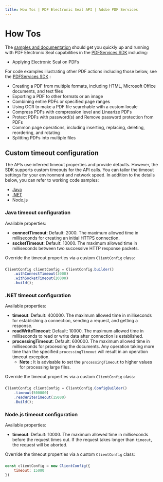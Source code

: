 ```yaml
---
title: How Tos | PDF Electronic Seal API | Adobe PDF Services
---
```

# How Tos

<p>

The [samples and documentation](electronic-seal-api.md/#apply-electronic-seal-with-default-appearance-on-pdf) should get you quickly up and running with PDF Electronic Seal capabilities in the [PDFServices SDK](../../pdf-services-api/index.md) including:

- Applying Electronic Seal on PDFs

For code examples illustrating other PDF actions including those below, see the [PDFServices SDK](../../pdf-services-api/index.md) :

- Creating a PDF from multiple formats, including HTML, Microsoft Office documents, and text files
- Exporting a PDF to other formats or an image
- Combining entire PDFs or specified page ranges
- Using OCR to make a PDF file searchable with a custom locale
- Compress PDFs with compression level and Linearize PDFs
- Protect PDFs with password(s) and Remove password protection from PDFs
- Common page operations, including inserting, replacing, deleting, reordering, and rotating
- Splitting PDFs into multiple files

</p>

## Custom timeout configuration

The APIs use inferred timeout properties and provide defaults. However,
the SDK supports custom timeouts for the API calls. You can tailor the
timeout settings for your environment and network speed. In addition to
the details below, you can refer to working code samples:

-   [Java](https://github.com/adobe/pdfservices-java-sdk-samples/blob/master/src/main/java/com/adobe/pdfservices/operation/samples/customconfigurations/CreatePDFWithCustomTimeouts.java)
-   [.NET](https://github.com/adobe/PDFServices.NET.SDK.Samples/blob/master/CreatePDFWithCustomTimeouts/Program.cs)
-   [Node.js](https://github.com/adobe/pdfservices-node-sdk-samples/blob/master/src/customconfigurations/create-pdf-with-custom-timeouts.js)

### Java timeout configuration

Available properties:

-   **connectTimeout**: Default: 2000. The maximum allowed time in
    milliseconds for creating an initial HTTPS connection.
-   **socketTimeout**: Default: 10000. The maximum allowed time in
    milliseconds between two successive HTTP response packets.


Override the timeout properties via a custom `ClientConfig` class:

<CodeBlock slots="heading, code" repeat="1" languages="Java" /> 

### 

```javascript
ClientConfig clientConfig = ClientConfig.builder()
    .withConnectTimeout(3000)
    .withSocketTimeout(20000)
    .build();
```

### .NET timeout configuration

Available properties:

-   **timeout**: Default: 400000. The maximum allowed time in
    milliseconds for establishing a connection, sending a request, and
    getting a response.
-   **readWriteTimeout**: Default: 10000. The maximum allowed time in
    milliseconds to read or write data after connection is established.
-   **processingTimeout**: Default: 600000. The maximum allowed time
    in milliseconds for processing the documents. Any operation taking more time than the specified `processingTimeout` will result in an operation timeout exception.
    - **Note :** It is advisable to set the `processingTimeout` to higher values for processing large files.

Override the timeout properties via a custom `ClientConfig` class:

<CodeBlock slots="heading, code" repeat="1" languages=".NET" />

### 

```javascript
ClientConfig clientConfig = ClientConfig.ConfigBuilder()
    .timeout(500000)
    .readWriteTimeout(15000)
    .Build();
```

### Node.js timeout configuration

Available properties:

-   **timeout**: Default: 10000. The maximum allowed time in milliseconds before the request times out. If the request
    takes longer than `timeout`, the request will be aborted.

Override the timeout properties via a custom `ClientConfig` class:

<CodeBlock slots="heading, code" repeat="1" languages="Node JS" />

### 

```javascript
const clientConfig = new ClientConfig({
    timeout: 15000
})
```  